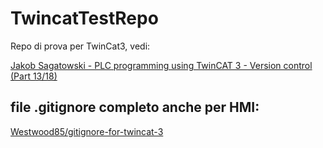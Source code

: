 # TwincatTestRepo

Repo di prova per TwinCat3, vedi:

[Jakob Sagatowski - PLC programming using TwinCAT 3 - Version control (Part 13/18)](https://www.youtube.com/watch?v=1g6eYnlzKtA&t=345s&ab_channel=JakobSagatowski)

## file .gitignore completo anche per HMI:
[Westwood85/gitignore-for-twincat-3](https://github.com/Westwood85/gitignore-for-twincat-3/blob/main/.gitignore)
